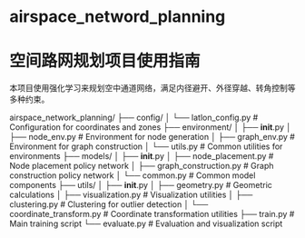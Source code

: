 # airspace_netword_planning
# 空间路网规划项目使用指南

本项目使用强化学习来规划空中通道网络，满足内径避开、外径穿越、转角控制等多种约束。

airspace_network_planning/
├── config/
│   └── latlon_config.py   # Configuration for coordinates and zones
├── environment/
│   ├── __init__.py
│   ├── node_env.py        # Environment for node generation
│   ├── graph_env.py       # Environment for graph construction
│   └── utils.py           # Common utilities for environments
├── models/
│   ├── __init__.py
│   ├── node_placement.py  # Node placement policy network
│   ├── graph_construction.py  # Graph construction policy network
│   └── common.py          # Common model components
├── utils/
│   ├── __init__.py
│   ├── geometry.py        # Geometric calculations
│   ├── visualization.py   # Visualization utilities
│   ├── clustering.py      # Clustering for outlier detection
│   └── coordinate_transform.py  # Coordinate transformation utilities
├── train.py               # Main training script
└── evaluate.py            # Evaluation and visualization script
